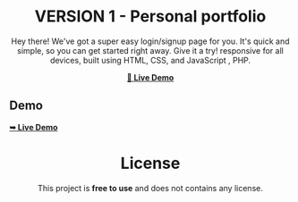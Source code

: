 <div align="center">

# VERSION 1 - Personal portfolio

Hey there! We've got a super easy login/signup page for you. It's quick and simple, so you can get started right away. Give it a try! responsive for all devices, built using HTML, CSS, and JavaScript , PHP.

 <a href="https://tomsabu444.github.io/simple-loginpage/"><strong>💞 Live Demo</strong></a> 
 
 </div>
 
## Demo

 <a href="https://tomsabu444.github.io/simple-loginpage/"><strong>➥ Live Demo</strong></a> 

<div align="center">

# License

This project is **free to use** and does not contains any license.

<div>